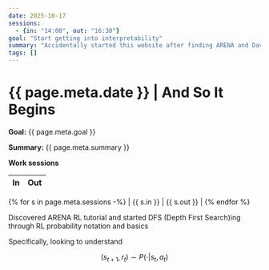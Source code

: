 ```yaml
---
date: 2025-10-17
sessions:
  - {in: "14:00", out: "16:30"}
goal: "Start getting into interpretability"
summary: "Accidentally started this website after finding ARENA and David Quarel's Do The Thing"
tags: []
---
```


# {{ page.meta.date }} | And So It Begins

**Goal:** {{ page.meta.goal }}

**Summary:** {{ page.meta.summary }}

**Work sessions**

| In   | Out  |
|------|------|
{% for s in page.meta.sessions -%}
| {{ s.in }} | {{ s.out }} |
{% endfor %}

Discovered ARENA RL tutorial and started DFS (Depth First Search)ing through RL probability notation and basics

Specifically, looking to understand

$$ (s_{t+1} , r_t) \sim P( \cdot | s_t, a_t)$$